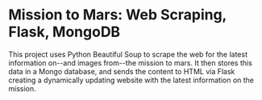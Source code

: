 # Mission to Mars: Web Scraping, Flask, MongoDB

This project uses Python Beautiful Soup to scrape the web for the latest information on--and images from--the mission to mars. It then stores this data in a Mongo database, and sends the content to HTML via Flask creating a dynamically updating website with the latest information on the mission. 
